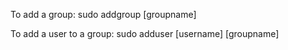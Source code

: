 To add a group: sudo addgroup \[groupname]

To add a user to a group: sudo adduser \[username] \[groupname]
